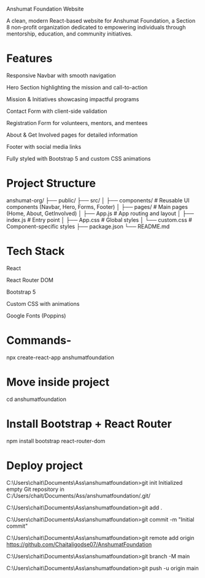 Anshumat Foundation Website

A clean, modern React-based website for Anshumat Foundation, a Section 8 non-profit organization dedicated to empowering individuals through mentorship, education, and community initiatives.

# Features
 Responsive Navbar with smooth navigation

Hero Section highlighting the mission and call-to-action

Mission & Initiatives showcasing impactful programs

Contact Form with client-side validation

Registration Form for volunteers, mentors, and mentees

About & Get Involved pages for detailed information

Footer with social media links

Fully styled with Bootstrap 5 and custom CSS animations

# Project Structure
anshumat-org/
├── public/
├── src/
│   ├── components/      # Reusable UI components (Navbar, Hero, Forms, Footer)
│   ├── pages/           # Main pages (Home, About, GetInvolved)
│   ├── App.js           # App routing and layout
│   ├── index.js         # Entry point
│   ├── App.css          # Global styles
│   └── custom.css       # Component-specific styles
├── package.json
└── README.md

# Tech Stack

React

React Router DOM

Bootstrap 5

Custom CSS with animations

Google Fonts (Poppins)

# Commands-
npx create-react-app anshumatfoundation

# Move inside project
cd anshumatfoundation

# Install Bootstrap + React Router
npm install bootstrap react-router-dom

# Deploy project
C:\Users\chait\Documents\Ass\anshumatfoundation>git init
Initialized empty Git repository in C:/Users/chait/Documents/Ass/anshumatfoundation/.git/

C:\Users\chait\Documents\Ass\anshumatfoundation>git add .

C:\Users\chait\Documents\Ass\anshumatfoundation>git commit -m "Initial commit"

C:\Users\chait\Documents\Ass\anshumatfoundation>git remote add origin https://github.com/Chaitaligodse07/AnshumatFoundation

C:\Users\chait\Documents\Ass\anshumatfoundation>git branch -M main

C:\Users\chait\Documents\Ass\anshumatfoundation>git push -u origin main
